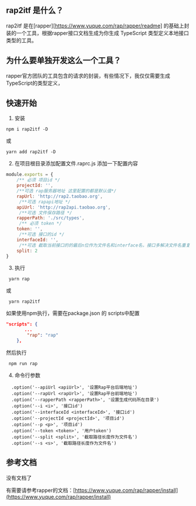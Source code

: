 ## rap2itf 是什么？

rap2itf 是在[rapper][https://www.yuque.com/rap/rapper/readme] 的基础上封装的一个工具，根据rapper接口文档生成为你生成 TypeScript 类型定义本地接口类型的工具。

## 为什么要单独开发这么一个工具？

rapper官方团队的工具包含的请求的封装，有些情况下，我仅仅需要生成 TypeScript的类型定义，

## 快速开始

1. 安装

```shell
npm i rap2itf -D
```

或

```shell
yarn add rap2itf -D
```

2. 在项目根目录添加配置文件.raprc.js 添加一下配置内容

```javascript
module.exports = {
    /** 必须 项目id */
    projectId: '',
    /**可选 rap服务器地址 这里配置的都是默认值*/
    rapUrl: 'http://rap2.taobao.org',
     /**可选 rapapi地址 */
    apiUrl: 'http://rap2api.taobao.org',
     /**可选 文件保存路径 */
    rapperPath: './src/types',
     /** 必须 token */
    token: '',
     /**可选 接口的id */
    interfaceId: '',
     /**可选 截取当前接口的的最后n位作为文件名和interface名，接口多解决文件名重复时可调整这个参数 */
    split: 2
}
```

3. 执行

```shell
 yarn rap 
```

或

```shell
 yarn rap2itf 
```

如果使用npm执行，需要在package.json 的 scripts中配置

```json
"scripts": {
       ...
        "rap": "rap" 
    },
```

然后执行

```
 npm run rap
```

4. 命令行参数

```
  .option('--apiUrl <apiUrl>', '设置Rap平台后端地址')
  .option('--rapUrl <rapUrl>', '设置Rap平台前端地址')
  .option('--rapperPath <rapperPath>', '设置生成代码所在目录')
  .option('--i <i>', '接口id')
  .option('--interfaceId <interfaceId>', '接口id')
  .option('--projectId <projectId>', '项目id')
  .option('--p <p>', '项目id')
  .option('--token <token>', '用户token')
  .option('--split <split>', '截取路径长度作为文件名')
  .option('--s <s>', '截取路径长度作为文件名')
```

## 参考文档

没有文档了

有需要请参考rapper的文档：[https://www.yuque.com/rap/rapper/install](https://www.yuque.com/rap/rapper/install)
